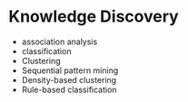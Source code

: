 # Knowledge Discovery
- association analysis
- classification
- Clustering
- Sequential pattern mining
- Density-based clustering
- Rule-based classification
